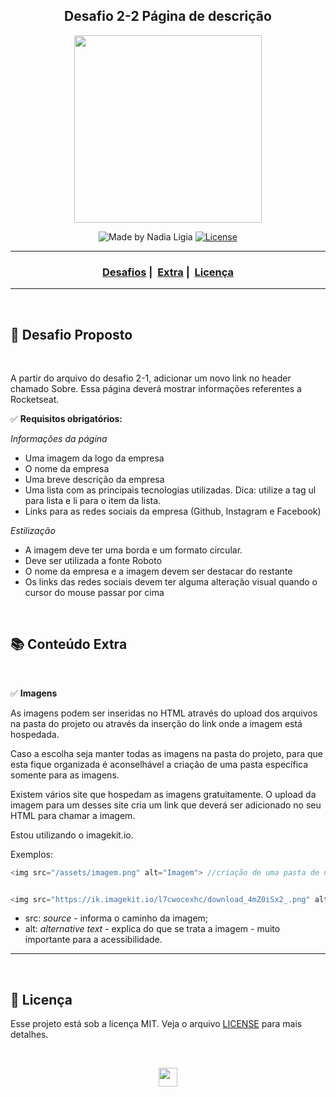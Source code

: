 <h2 align="center">
  Desafio 2-2 Página de descrição
</h2>

<p align="center">
    <img src="https://ik.imagekit.io/l7cwocexhc/LaunchBase_kzLdte5vZ.png" width=300>
</p>

<p align="center">
  <img alt="Made by Nadia Ligia" src="https://img.shields.io/badge/made%20by-Nadia%20Ligia-informational">
  
  <a href="license.md">
  <img alt="License" src="https://img.shields.io/badge/License-MIT-informational">
  </a>
</p>

___

<h3 align="center">
  <a href="#rocket-desafios-propostos">Desafios</a>&nbsp;|&nbsp;
  <a href="#books-conteudo-extra">Extra</a>&nbsp;|&nbsp;
  <a href="#memo-licença">Licença</a>
</h3>

___

<br>

## 🚀 Desafio Proposto
<br>

A partir do arquivo do desafio 2-1, adicionar um novo link no header chamado Sobre. Essa página deverá mostrar informações referentes a Rocketseat.

 :white_check_mark: **Requisitos obrigatórios:**


*Informações da página*
- Uma imagem da logo da empresa
- O nome da empresa
- Uma breve descrição da empresa
- Uma lista com as principais tecnologias utilizadas. Dica: utilize a tag ul para lista e li para o item da lista.
- Links para as redes sociais da empresa (Github, Instagram e Facebook)

*Estilização*
- A imagem deve ter uma borda e um formato circular.
- Deve ser utilizada a fonte Roboto
- O nome da empresa e a imagem devem ser destacar do restante
- Os links das redes sociais devem ter alguma alteração visual quando o cursor do mouse passar por cima

<br>

## :books: Conteúdo Extra
<br>

 :white_check_mark: **Imagens**

As imagens podem ser inseridas no HTML através do upload dos arquivos na pasta do projeto ou através da inserção do link onde a imagem está hospedada.

Caso a escolha seja manter todas as imagens na pasta do projeto, para que esta fique organizada é aconselhável a criação de uma pasta específica somente para as imagens.

Existem vários site que hospedam as imagens gratuitamente. O upload da imagem para um desses site cria um link que deverá ser adicionado no seu HTML para chamar a imagem.

Estou utilizando o imagekit.io.

Exemplos:

```js
<img src="/assets/imagem.png" alt="Imagem"> //criação de uma pasta de nome assets onde está armazenada a imagem.png
```
```js

<img src="https://ik.imagekit.io/l7cwocexhc/download_4mZ0iSx2_.png" alt="Scale"> //imagem hospedada no site
```
- src: *source* - informa o caminho da imagem;
- alt: *alternative text* - explica do que se trata a imagem - muito importante para a acessibilidade.

---
<br>

##  :memo: Licença 

Esse projeto está sob a licença MIT. Veja o arquivo [LICENSE](LICENSE) para mais detalhes.

<br>

<p align="center">
    <a href=".." >
        <img src="https://ik.imagekit.io/l7cwocexhc/iconfinder_agt_home_17821_M8bhUSrzv.ico" width="30">
    </a>
</p>